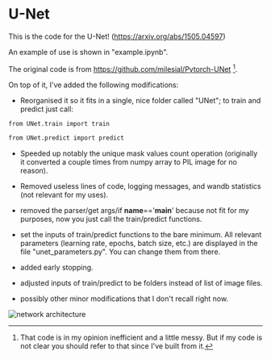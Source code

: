 # U-Net

This is the code for the U-Net! (https://arxiv.org/abs/1505.04597)

An example of use is shown in "example.ipynb".

The original code is from https://github.com/milesial/Pytorch-UNet [^1].

[^1]: That code is in my opinion inefficient and a little messy. But if my code is not clear you should refer to that since I've built from it.

On top of it, I've added the following modifications:

- Reorganised it so it fits in a single, nice folder called "UNet"; to train and predict just call:

```bash
from UNet.train import train
```

```bash
from UNet.predict import predict
```

- Speeded up notably the unique mask values count operation (originally it converted a couple times from numpy array to PIL image for no reason).

- Removed useless lines of code, logging messages, and wandb statistics (not relevant for my uses).

- removed the parser/get args/if __name__=='__main__' because not fit for my purposes, now you just call the train/predict functions.

- set the inputs of train/predict functions to the bare minimum. All relevant parameters (learning rate, epochs, batch size, etc.) are displayed in the file "unet_parameters.py". You can change them from there.

- added early stopping.

- adjusted inputs of train/predict to be folders instead of list of image files.

- possibly other minor modifications that I don't recall right now.

![network architecture](https://i.imgur.com/jeDVpqF.png)
